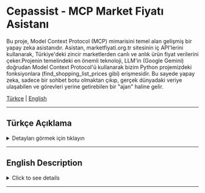 # Cepassist - MCP Market Fiyatı Asistanı
Bu proje, Model Context Protocol (MCP) mimarisini temel alan gelişmiş bir yapay zeka asistanıdır. Asistan, marketfiyati.org.tr sitesinin iç API'lerini kullanarak, Türkiye'deki zincir marketlerden canlı ve anlık ürün fiyat verilerini çeker.Projenin temelindeki en önemli teknoloji, LLM'in (Google Gemini) doğrudan Model Context Protocol'ü kullanarak bizim Python projemizdeki fonksiyonlara (find_shopping_list_prices gibi) erişmesidir. Bu sayede yapay zeka, sadece bir sohbet botu olmaktan çıkıp, gerçek dünyadaki veriye ulaşabilen ve görevleri yerine getirebilen bir "ajan" haline gelir.

[Türkçe](#türkçe) | [English](#english)

---

<a name="türkçe"></a>
##  Türkçe Açıklama

<details>
<summary>Detayları görmek için tıklayın</summary>

### 🤖 Örnek Kullanım / Demo

![Cepassist Demo](images/cepassist-demo.gif)

### 🚀 Proje Hakkında

Bu sistem, kullanıcıların Telegram üzerinden metin, ses veya ürün fotoğrafı ile sordukları soruları anlar. Ardından, Model Context Protocol (MCP) aracılığıyla, yerel makinede çalışan Python sunucusundaki fonksiyonları tetikler. Bu fonksiyonlar, marketfiyati.org.tr sitesinin iç API'lerine canlı istekler atarak, kullanıcının konumuna en yakın marketlerdeki anlık fiyat ve ürün bilgilerini alır. Sonuçlar, n8n iş akışı tarafından zenginleştirilerek (resimler, akıllı bilgilendirme mesajları vb.) kullanıcıya sunulur.

Önemli Not: Bu proje, marketfiyati.org.tr sitesinin resmi ve belgelenmiş bir genel API'sini değil, sitenin kendi tarayıcılar için kullandığı iç API'leri kullanmaktadır. Proje, tamamen iyi niyetli, eğitim ve hobi amaçlı geliştirilmiştir. Lütfen sorumlu bir şekilde kullanın ve siteye aşırı yük bindirecek otomatik isteklerden kaçının.

### 🏛️ Mimarî Şeması

![Proje Mimarisi](images/Diagram_Mermaid_tr.svg)

### ✨ Temel Özellikler

* **Model Context Protocol (MCP) Mimarisi:** Projenin kalbinde, yapay zeka modelinin (LLM) harici fonksiyonları güvenli ve standart bir şekilde çağırmasını sağlayan MCP mimarisi yer alır.

* **Canlı Veri:** Bot, statik bir veritabanı kullanmaz. Her sorgu, anlık ve güncel fiyatları almak için hedeflenen siteye canlı API isteği yapar.

* **Çoklu-Modlu Sorgulama (Metin, Ses, Resim):** Metin, ses veya ürün fotoğrafı ile sorgu yapma imkanı.

* **🧠 Konum Hafızası ve Yönetimi:** Asistan, her kullanıcı için paylaşılan son konumu hatırlar ve sonraki sorgularda bu konumu otomatik olarak kullanır. Kullanıcılar **`/yenikonum`** komutunu göndererek bu hafızayı diledikleri zaman kolayca sıfırlayabilir.

* **Akıllı Yanıt Formatlama:** Bot, bulduğu ürünler için önce bir özet mesajı gönderir, ardından her bir ürünü kendi resmi, fiyatı, marketi ve mesafesiyle birlikte ayrı ayrı, şık bir formatta sunar.

* **Koşullu Mantık ve Hata Yönetimi:** Konum yoksa uyarma, ürün bulunamazsa bilgilendirme, geçersiz resim URL'leri için temsili bir logo gösterme gibi gelişmiş mantıklara sahiptir.

* **Güvenli API:** Bearer Token (JWT) doğrulaması ile Python sunucusuna sadece yetkili istemcilerin (n8n gibi) erişmesi sağlanır.


### 🛠️ Kullanılan Teknolojiler

* **Backend:** Python 3.10+

* **AI Modelleri:** Google Gemini 2.5 Flash

* **AI Mimarisi:** Model Context Protocol (MCP)

* **API & Sunucu:** FastMCP, Flask, Uvicorn, Click

* **Veri Doğrulama:** Pydantic

* **Tünelleme:** Ngrok

* **Otomasyon ve Beyin:** n8n

* **Arayüz:** Telegram

### 📂 Proje Yapısı

```
.
├── .env.example          # .env dosyası için doldurulması gereken şablon
├── client.py             # marketfiyati.org.tr API istemcisi
├── dashboard.py          # Güvenlik token'ı üreten web paneli
├── market_fiyati_mcp_server.py # Ana Python MCP sunucusu
├── models.py             # Pydantic veri modelleri
└── CepAssist_Workflow.json # n8n için hazır iş akışı dosyası

```


### 🏁 Kurulum ve Kullanım

#### Adım 1: Projeyi ve Bağımlılıkları Kurma
```bash

git clone https://github.com/FatihSuicmez/Market_Fiyati_MCP.git
cd Market_Fiyati_MCP
pip install -r requirements.txt
```

#### Adım 2: .env Dosyasını Yapılandırma 

Projenin çalışması için gerekli olan API anahtarları gibi gizli bilgileri bu adımda ayarlayacağız.

Proje ana klasöründe bulunan .env.example dosyasını bulun. Bu dosya, gerekli olan tüm ayarlar için bir şablondur.

Bu dosyanın bir kopyasını oluşturun ve kopyanın adını .env olarak değiştirin.

Yeni oluşturduğunuz .env dosyasını bir metin editörü ile açın.

Dosyanın içindeki ilgili alanları kendi kişisel anahtarlarınız (Telegram Bot Token, Google Gemini API Key vb.) ile doldurun.

Bu .env dosyası, .gitignore içinde listelendiği için asla Git reponuza gönderilmez, böylece sırlar güvende kalır.

#### Adım 3: Gerekli Araçları ve Anahtarları Hazırlama

1.  **Telegram Bot Token:** Telegram'da **`@BotFather`** ile konuşarak **`/newbot`** komutuyla yeni bir bot oluşturun ve size verdiği **token'ı** kaydedin.
2.  **Google Gemini API Anahtarı:** [Google AI Studio](https://aistudio.google.com/app/apikey)'dan bir API anahtarı oluşturun ve kaydedin.
3.  **Ngrok (Zorunlu Araç):** n8n'in yerel makinenizde çalışan `market_fiyati_mcp_server.py` sunucusuna ulaşabilmesi için `ngrok`'a ihtiyacımız var. [Ngrok indirme sayfasından](https://ngrok.com/download) sisteminize uygun `ngrok` uygulamasını indirin ve proje klasörünüze yerleştirin.

#### Adım 4: n8n'i Yapılandırma

* **Adım 4a: Kimlik Bilgilerini (Credentials) Ekleme**
        n8n'de "Credentials" bölümüne gidin ve şu üçünü oluşturun:
        1.  `Telegram Bot API`: BotFather'dan aldığınız token.
        2.  `Google Gemini`: Google'dan aldığınız API anahtarı.
        3.  `Bearer Auth`: `http://127.0.0.1:8050` adresine giderek oluşturduğunuz token.
    * **Adım 4b: İş Akışını İçe Aktarma ve Ayarlama**
        1.  Projedeki **`CepAssist_Workflow.json`** dosyasını n8n'e aktarın.İçe aktaracağınız iş akışı aşağıdaki gibi görünecektir:
           ![İş Akışı](images/n8n.png)
        3.  Akıştaki **`MCP Client`** noduna tıklayın. Ayarlarını aşağıdaki gibi yapın:
            * **Credential for Bearer Auth:** Açılır menüden daha önce oluşturduğunuz `Bearer Auth` kimlik bilgisini seçin.
            * **Endpoint URL:** Bu alana, Ngrok terminalinde size verilen `https://...ngrok-free.app` adresini **sonuna `/sse` ekleyerek** yapıştırın. *Örnek: `https://b1a2-c3d4-e5f6.ngrok-free.app/sse`*
        4.  Akıştaki diğer nodlara (`Telegram Trigger`, `Google Gemini`) tıklayarak ilgili kimlik bilgilerini seçtiğinizden emin olun.


#### Adım 5: Sistemi Çalıştırma ve Kullanma

**Arka Planı ve Tüneli Çalıştırın (3 Ayrı Terminalde):**

* **1. Terminal (Güvenlik Sunucusu):** python dashboard.py

* **2. Terminal (Ana MCP Sunucusu):** python market_fiyati_mcp_server.py

* **3. Terminal (Ngrok Tüneli):** ./ngrok.exe http 8071 (ve https://... adresini kopyalayın).


* **n8n'i Son Kez Ayarlayın:**

n8n akışındaki MCP Client noduna tıklayın.

* **Endpoint URL:** Ngrok'tan kopyaladığınız adresi sonuna /sse ekleyerek yapıştırın.

* **Authentication:** dashboard.py'nin arayüzünden (http://127.0.0.1:8050) oluşturduğunuz Bearer Token için bir kimlik bilgisi oluşturup seçin.

* **Test Edin:** n8n akışını aktif hale getirin ve Telegram botunuzla konuşmaya başlayın!

</details>

---

<a name="english"></a>
## English Description

<details>
<summary>Click to see details</summary>

### 🤖 Example Usage / Demo

![Cepassist Demo](images/cepassist-demo.gif)

### 🚀 About The Project

This system understands questions asked by users via Telegram through text, voice, or a photo of a product. Then, using the Model Context Protocol (MCP), it triggers functions on a Python server running on a local machine. These functions send live requests to the internal APIs of marketfiyati.org.tr to fetch real-time price and product information from the nearest supermarkets based on the user's location. The results are enriched by the n8n workflow (with images, smart informational messages, etc.) and presented to the user.

Important Note: This project uses the internal APIs of the marketfiyati.org.tr website, which are used by the site's own browser, not an official, documented public API. The project has been developed in good faith for educational and hobbyist purposes. Please use it responsibly and avoid making requests that could overload the site.

### 🏛️ Architecture Diagram

![Proje Mimarisi](images/Diagram_Mermaid_en.svg)

### ✨ Core Features

* **Model Context Protocol (MCP) Architecture:** At the heart of the project is the MCP architecture, which allows the AI model (LLM) to call external functions in a secure and standardized way.

* **Live Data:** The bot does not use a static database. Every query makes a live API request to the target site to get up-to-the-minute, current prices.

* **Multimodal Queries (Text, Voice, Image):** The ability to query with text, voice, or a photo of a product.

* **🧠 Location Memory & Management:** The assistant remembers the last shared location for each user and automatically uses this location in subsequent queries. Users can easily reset this memory at any time by sending the **`/yenikonum`** command.

* **Intelligent Response Formatting:** The bot first sends a summary message for the products it finds, then presents each product individually in an elegant format with its image, price, market, and distance.

* **Conditional Logic and Error Handling:** It has advanced logic, such as warning the user if a location is missing, informing them if a product is not found, and displaying a representative logo for invalid image URLs.

* **Secure API:** Bearer Token (JWT) authentication ensures that only authorized clients (like n8n) can access the Python server.


### 🛠️ Tech Stack

* **Backend:** Python 3.10+

* **AI Models:** Google Gemini 2.5 Flash

* **AI Architecture** Model Context Protocol (MCP)

* **API & Server:** FastMCP, Flask, Uvicorn, Click

* **Data Validation:** Pydantic

* **Tunneling:** Ngrok

* **Automation & Brain:** n8n

* **Interface:** Telegram

### 📂 Project Structure

```
.
├── .env.example          # A template for the required .env file
├── client.py             # The client that communicates with the marketfiyati.org.tr API
├── dashboard.py          # A web panel that generates security tokens
├── market_fiyati_mcp_server.py # The main Python MCP server
├── models.py             # Pydantic data models
└── CepAssist_Workflow.json # The ready-to-use workflow file for n8n

```


### 🏁 Setup and Usage

#### Step 1: Clone Project & Install Dependencies
```bash

git clone https://github.com/FatihSuicmez/Market_Fiyati_MCP.git
cd Market_Fiyati_MCP
pip install -r requirements.txt
```

#### Step 2: Configure the .env File

In this step, we will set up the secret information, such as API keys, required for the project to run.

Find the .env.example file in the main project folder. This file is a template for all the necessary settings.

Create a copy of this file and rename the copy to .env.

Open the newly created .env file with a text editor.

Fill in the respective fields with your own personal keys (Telegram Bot Token, Google Gemini API Key, etc.).

This .env file will never be sent to your Git repository because it is listed in .gitignore, so your secrets remain safe.

#### Step 3: Prepare Required Tools & Keys

1.  **Telegram Bot Token:** Create a new bot by talking to **`@BotFather`** on Telegram with the **/newbot** command and save the **token** he gives you.
3.  **Google Gemini API Key:** Create an API key from [Google AI Studio](https://aistudio.google.com/app/apikey) and save it.
4.  **Ngrok (Required Tool):** We need ngrok so that n8n can reach the market_fiyati_mcp_server.py server running on your local machine. Download the appropriate ngrok application for your system from the [Ngrok download page](https://ngrok.com/download) and place it in your project folder.

#### Step 4: Configure n8n

* **Step 4a: Add Credentials**
        In n8n, go to the "Credentials" section and create the following three:
        1.  `Telegram Bot API`: The token you got from BotFather.
        2.  `Google Gemini`: The API key you got from Google.
        3.  `Bearer Auth`: The token you generate by going to http://127.0.0.1:8050.
    * **Step 4b: Import and Set Up the Workflow**
        1. Import the **`CepAssist_Workflow.json`** file from the project into n8n. The workflow you import will look like this:
           ![Workflow](images/n8n.png)
        3.  Click on the **`MCP Client`** node in the workflow. Configure its settings as follows:
            * **Credential for Bearer Auth:** Select the Bearer Auth credential you created earlier from the dropdown menu.
            * **Endpoint URL:** Paste the https://...ngrok-free.app address given to you in the Ngrok terminal, **adding /sse to the end**. *Example: `https://b1a2-c3d4-e5f6.ngrok-free.app/sse`*
        5.  Click on the other relevant nodes in the workflow (`Telegram Trigger`, `Google Gemini`) and make sure you have selected your credentials.


#### Step 5: Run the System and Usage

**Run the Backend and Tunnel (in 3 Separate Terminals):**

* **1st Terminal (Security Server):** python dashboard.py

* **2nd Terminal (Main MCP Server):** python market_fiyati_mcp_server.py

* **3rd Terminal (Ngrok Tunnel):** ./ngrok.exe http 8071 (ve https://... adresini kopyalayın).


* **Final n8n Configuration:**

Click on the MCP Client node in the n8n workflow.

* **Endpoint URL:** Paste the address you copied from Ngrok, adding /sse to the end.

* **Authentication:** Create and select a new Bearer Auth credential using the token generated from the dashboard.py interface (http://127.0.0.1:8050).

* **Test:** Activate the n8n workflow and start talking to your Telegram bot!

</details>

---
